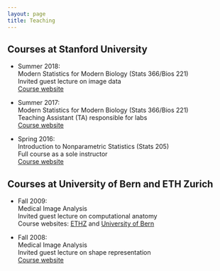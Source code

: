 ```yaml
---
layout: page
title: Teaching
---
```


## Courses at Stanford University

* Summer 2018: <br>
Modern Statistics for Modern Biology (Stats 366/Bios 221) <br>
Invited guest lecture on image data <br>
[Course website](http://web.stanford.edu/class/bios221/index.html)

* Summer 2017: <br>
Modern Statistics for Modern Biology (Stats 366/Bios 221) <br>
Teaching Assistant (TA) responsible for labs <br>
[Course website](http://web.stanford.edu/class/bios221/index.html)

* Spring 2016: <br>
Introduction to Nonparametric Statistics (Stats 205) <br>
Full course as a sole instructor <br>
[Course website](http://christofseiler.github.io/stats205/)

## Courses at University of Bern and ETH Zurich

* Fall 2009: <br>
Medical Image Analysis <br>
Invited guest lecture on computational anatomy <br>
Course websites: [ETHZ](http://www.vvz.ethz.ch/lerneinheitPre.do?semkez=2018S&lerneinheitId=122115&lang=en) and [University of Bern](http://www.bme.master.unibe.ch/studies/curriculum/list_of_courses/medical_image_analysis/)

* Fall 2008: <br>
Medical Image Analysis <br>
Invited guest lecture on shape representation <br>
[Course website](http://www.vvz.ethz.ch/lerneinheitPre.do?semkez=2018S&lerneinheitId=122115&lang=en)
